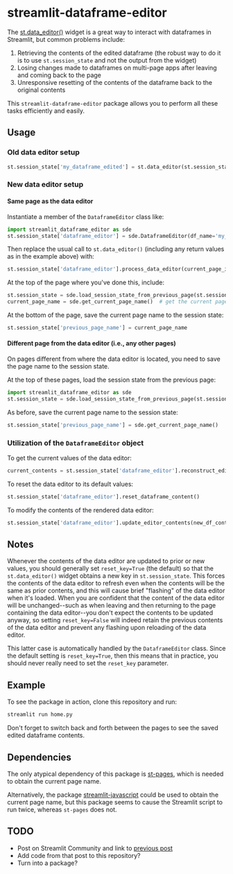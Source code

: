 # streamlit-dataframe-editor

The [st.data_editor()](https://docs.streamlit.io/library/advanced-features/dataframes) widget is a great way to interact with dataframes in Streamlit, but common problems include:

1. Retrieving the contents of the edited dataframe (the robust way to do it is to use `st.session_state` and not the output from the widget)
1. Losing changes made to dataframes on multi-page apps after leaving and coming back to the page
1. Unresponsive resetting of the contents of the dataframe back to the original contents

This `streamlit-dataframe-editor` package allows you to perform all these tasks efficiently and easily.

## Usage

### Old data editor setup

```python
st.session_state['my_dataframe_edited'] = st.data_editor(st.session_state['my_dataframe'], num_rows='dynamic')
```

### New data editor setup

#### Same page as the data editor

Instantiate a member of the `DataframeEditor` class like:

```python
import streamlit_dataframe_editor as sde
st.session_state['dataframe_editor'] = sde.DataframeEditor(df_name='my_dataframe', default_df_contents=pd.DataFrame())
```

Then replace the usual call to `st.data_editor()` (including any return values as in the example above) with:

```python
st.session_state['dataframe_editor'].process_data_editor(current_page_id=current_page_name, previous_page_key='previous_page_name')
```

At the top of the page where you've done this, include:

```python
st.session_state = sde.load_session_state_from_previous_page(st.session_state)  # load the st.session_state from the previous page
current_page_name = sde.get_current_page_name()  # get the current page name
```

At the bottom of the page, save the current page name to the session state:

```python
st.session_state['previous_page_name'] = current_page_name
```

#### Different page from the data editor (i.e., any other pages)

On pages different from where the data editor is located, you need to save the page name to the session state.

At the top of these pages, load the session state from the previous page:

```python
import streamlit_dataframe_editor as sde
st.session_state = sde.load_session_state_from_previous_page(st.session_state)
```

As before, save the current page name to the session state:

```python
st.session_state['previous_page_name'] = sde.get_current_page_name()
```

### Utilization of the `DataframeEditor` object

To get the current values of the data editor:

```python
current_contents = st.session_state['dataframe_editor'].reconstruct_edited_dataframe()
```

To reset the data editor to its default values:

```python
st.session_state['dataframe_editor'].reset_dataframe_content()
```

To modify the contents of the rendered data editor:

```python
st.session_state['dataframe_editor'].update_editor_contents(new_df_contents=pd.DataFrame({'a': [1, 2, 3], 'b': [4, 5, 6]}), reset_key=True)
```

## Notes

Whenever the contents of the data editor are updated to prior or new values, you should generally set `reset_key=True` (the default) so that the `st.data_editor()` widget obtains a new key in `st.session_state`. This forces the contents of the data editor to refresh even when the contents will be the same as prior contents, and this will cause brief "flashing" of the data editor when it's loaded. When you are confident that the content of the data editor will be unchanged--such as when leaving and then returning to the page containing the data editor--you don't expect the contents to be updated anyway, so setting `reset_key=False` will indeed retain the previous contents of the data editor and prevent any flashing upon reloading of the data editor.

This latter case is automatically handled by the `DataframeEditor` class. Since the default setting is `reset_key=True`, then this means that in practice, you should never really need to set the `reset_key` parameter.

## Example

To see the package in action, clone this repository and run:

```bash
streamlit run home.py
```

Don't forget to switch back and forth between the pages to see the saved edited dataframe contents.

## Dependencies

The only atypical dependency of this package is [st-pages](https://github.com/blackary/st_pages), which is needed to obtain the current page name.

Alternatively, the package [streamlit-javascript](https://github.com/thunderbug1/streamlit-javascript) could be used to obtain the current page name, but this package seems to cause the Streamlit script to run twice, whereas `st-pages` does not.

## TODO

* Post on Streamlit Community and link to [previous post](https://discuss.streamlit.io/t/simultaneous-multipage-widget-state-persistence-data-editors-with-identical-contents-and-multiprocessing-capability/52554)
* Add code from that post to this repository?
* Turn into a package?
